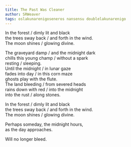 ```yaml
---
title: The Past Was Cleaner
author: SRWeaver
tags: oslakunarenigoseneros nansensu doublelakunarenigo
---
```

In the forest / dimly lit and black<br />
the trees sway back / and forth in the wind.<br />
The moon shines / glowing divine.<br />

The graveyard damp / and the midnight dark<br />
chills this young champ / without a spark<br />
resting / sleeping.<br />
Until the midnight / in lunar gaze<br />
fades into day / in this corn maze<br />
ghosts play with the flute.<br />
The land bleeding / from severed heads<br />
rains down with red / into the midnight<br />
into the rust / along stones.<br />

In the forest / dimly lit and black<br />
the trees sway back / and forth in the wind.<br />
The moon shines / glowing divine.<br />

Perhaps someday, the midnight hours,<br />
as the day approaches.<br />

Will no longer bleed.
